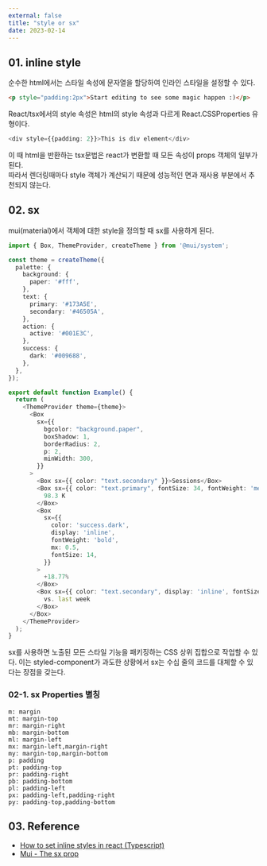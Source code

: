 ```yaml
---
external: false
title: "style or sx"
date: 2023-02-14
---
```


## 01. inline style

순수한 html에서는 스타일 속성에 문자열을 할당하여 인라인 스타일을 설정할 수 있다.

```html
<p style="padding:2px">Start editing to see some magic happen :)</p>
```

React/tsx에서의 style 속성은 html의 style 속성과 다르게 React.CSSProperties 유형이다.

```Typescript
<div style={{padding: 2}}>This is div element</div>
```

이 때 html을 반환하는 tsx문법은 react가 변환할 때 모든 속성이 props 객체의 일부가 된다.  
따라서 렌더링때마다 style 객체가 계산되기 때문에 성능적인 면과 재사용 부분에서 추천되지 않는다.

## 02. sx

mui(material)에서 객체에 대한 style을 정의할 때 sx를 사용하게 된다.

```Typescript
import { Box, ThemeProvider, createTheme } from '@mui/system';

const theme = createTheme({
  palette: {
    background: {
      paper: '#fff',
    },
    text: {
      primary: '#173A5E',
      secondary: '#46505A',
    },
    action: {
      active: '#001E3C',
    },
    success: {
      dark: '#009688',
    },
  },
});

export default function Example() {
  return (
    <ThemeProvider theme={theme}>
      <Box
        sx={{
          bgcolor: "background.paper",
          boxShadow: 1,
          borderRadius: 2,
          p: 2,
          minWidth: 300,
        }}
      >
        <Box sx={{ color: "text.secondary" }}>Sessions</Box>
        <Box sx={{ color: "text.primary", fontSize: 34, fontWeight: 'medium' }}>
          98.3 K
        </Box>
        <Box
          sx={{
            color: 'success.dark',
            display: 'inline',
            fontWeight: 'bold',
            mx: 0.5,
            fontSize: 14,
          }}
        >
          +18.77%
        </Box>
        <Box sx={{ color: "text.secondary", display: 'inline', fontSize: 14 }}>
          vs. last week
        </Box>
      </Box>
    </ThemeProvider>
  );
}
```

sx를 사용하면 노출된 모든 스타일 기능을 패키징하는 CSS 상위 집합으로 작업할 수 있다. 이는 styled-component가 과도한 상황에서 sx는 수십 줄의 코드를 대체할 수 있다는 장점을 갖는다.

### 02-1. sx Properties 별칭

```Plain/Text
m: margin
mt: margin-top
mr: margin-right
mb: margin-bottom
ml: margin-left
mx: margin-left,margin-right
my: margin-top,margin-bottom
p: padding
pt: padding-top
pr: padding-right
pb: padding-bottom
pl: padding-left
px: padding-left,padding-right
py: padding-top,padding-bottom
```

## 03. Reference

- [How to set inline styles in react (Typescript)](https://reacthustle.com/blog/how-to-set-inline-styles-in-react-typescript)
- [Mui - The sx prop](https://mui.com/system/getting-started/the-sx-prop/)
